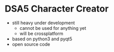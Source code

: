 # DSA5 Character Creator

* still heavy under development
    * cannot be used for anything yet
    * will be crossplatform
* based on python3 and pyqt5
* open source code
